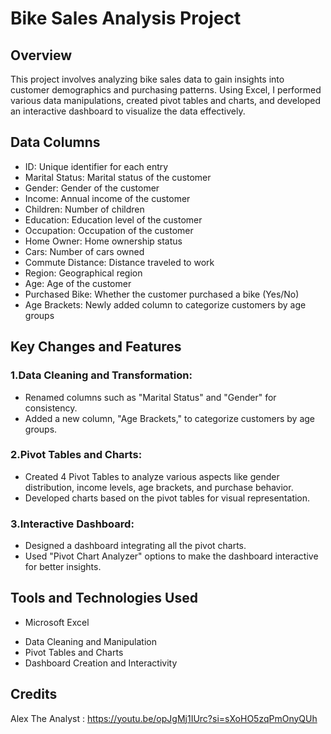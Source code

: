 # Bike Sales Analysis Project

## Overview
This project involves analyzing bike sales data to gain insights into customer demographics and purchasing patterns. Using Excel, I performed various data manipulations, created pivot tables and charts, and developed an interactive dashboard to visualize the data effectively.


## Data Columns
+ ID: Unique identifier for each entry
+ Marital Status: Marital status of the customer
+ Gender: Gender of the customer
+ Income: Annual income of the customer
+ Children: Number of children
+ Education: Education level of the customer
+ Occupation: Occupation of the customer
+ Home Owner: Home ownership status
+ Cars: Number of cars owned
+ Commute Distance: Distance traveled to work
+ Region: Geographical region
+ Age: Age of the customer
+ Purchased Bike: Whether the customer purchased a bike (Yes/No)
+ Age Brackets: Newly added column to categorize customers by age groups



## Key Changes and Features

### 1.Data Cleaning and Transformation:
+ Renamed columns such as "Marital Status" and "Gender" for consistency.
+ Added a new column, "Age Brackets," to categorize customers by age groups.

### 2.Pivot Tables and Charts:
+ Created 4 Pivot Tables to analyze various aspects like gender distribution, income levels, age brackets, and purchase behavior.
+ Developed charts based on the pivot tables for visual representation.

### 3.Interactive Dashboard:
+ Designed a dashboard integrating all the pivot charts.
+ Used "Pivot Chart Analyzer" options to make the dashboard interactive for better insights.

## Tools and Technologies Used
- Microsoft Excel
+ Data Cleaning and Manipulation
+ Pivot Tables and Charts
+ Dashboard Creation and Interactivity

## Credits
Alex The Analyst : https://youtu.be/opJgMj1IUrc?si=sXoHO5zqPmOnyQUh



